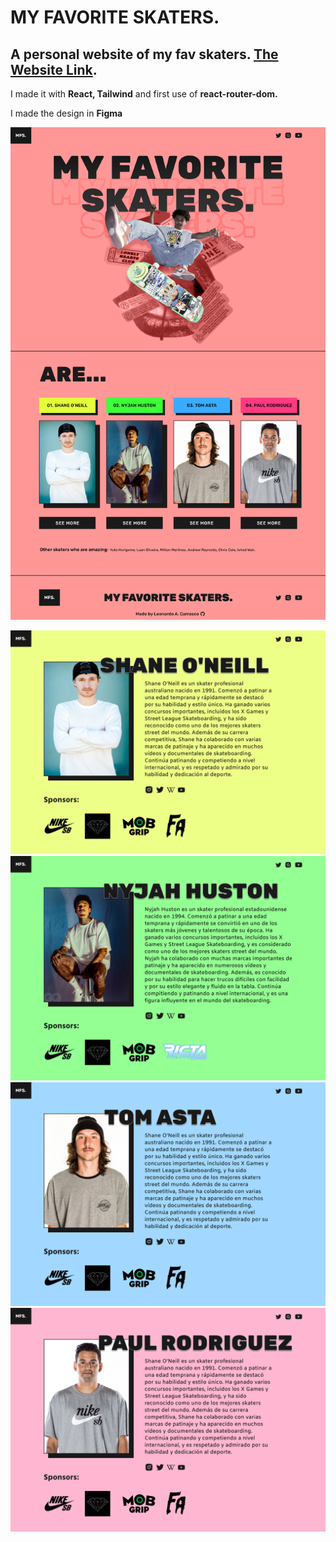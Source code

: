 # MY FAVORITE SKATERS.

## A personal website of my fav skaters. [The Website Link]().

I made it with **React, Tailwind** and first use of **react-router-dom.**

I made the design in **Figma**


![The design ofthe first page](imgs\complete.png)

![The Skater page](imgs\Desktop-3.png)
![The Skater page](imgs\Desktop-4.png)
![The Skater page](imgs\Desktop-5.png)
![The Skater page](imgs\Desktop-6.png)







